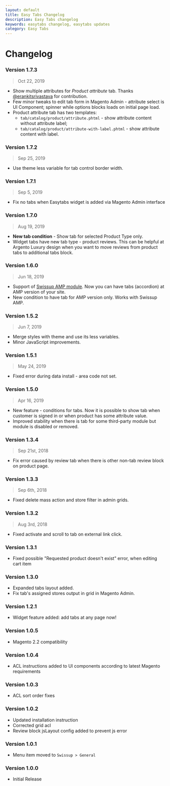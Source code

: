 ```yaml
---
layout: default
title: Easy Tabs Changelog
description: Easy Tabs changelog
keywords: easytabs changelog, easytabs updates
category: Easy Tabs
---
```


# Changelog

### Version 1.7.3

> Oct 22, 2019

 -  Show multiple attributes for _Product attribute_ tab. Thanks [@erankitsrivastava](https://github.com/erankitsrivastava) for contribution.
 -  Few minor tweaks to edit tab form in Magento Admin - attribute select is UI Component; spinner while options blocks loads on initial page load.
 -  Product attribute tab has two templates:
     +  `tab/catalog/product/attribute.phtml` - show attribute content without attribute label;
     +  `tab/catalog/product/attribute-with-label.phtml` - show attribute content with label.

### Version 1.7.2

> Sep 25, 2019

 -  Use theme less variable for tab control border width.

### Version 1.7.1

> Sep 5, 2019

 -  Fix no tabs when Easytabs widget is added via Magento Admin interface

### Version 1.7.0

> Aug 19, 2019

 -  **New tab condition** - Show tab for selected Product Type only.
 -  Widget tabs have new tab type - product reviews. This can be helpful at Argento Luxury design when you want to move reviews from product tabs to additional tabs block.

### Version 1.6.0

> Jun 18, 2019

 -  Support of [Swissup AMP module](../../amp/). Now you can have tabs (accordion) at AMP version of your site.
 -  New condition to have tab for AMP version only. Works with Swissup AMP.

### Version 1.5.2

> Jun 7, 2019

 -  Merge styles with theme and use its less variables.
 -  Minor JavaScript improvements.

### Version 1.5.1

> May 24, 2019

 -  Fixed error during data install - area code not set.

### Version 1.5.0

> Apr 16, 2019

 -  New feature - conditions for tabs. Now it is possible to show tab when customer is signed in or when product has some attribute value.
 -  Improved stability when there is tab for some third-party module but module is disabled or removed.

### Version 1.3.4

> Sep 21st, 2018

 -  Fix error caused by review tab when there is other non-tab review block on product page.

### Version 1.3.3

> Sep 6th, 2018

 -  Fixed delete mass action and store filter in admin grids.

### Version 1.3.2

> Aug 3rd, 2018

 -  Fixed activate and scroll to tab on external link click.

### Version 1.3.1

 -  Fixed possible "Requested product doesn't exist" error, when editing cart item

### Version 1.3.0

 -  Expanded tabs layout added.
 -  Fix tab's assigned stores output in grid in Magento Admin.

### Version 1.2.1

 -  Widget feature added: add tabs at any page now!

### Version 1.0.5

 -  Magento 2.2 compatibility

### Version 1.0.4

 -  ACL instructions added to UI components according to latest Magento requirements

### Version 1.0.3

 -  ACL sort order fixes

### Version 1.0.2

 -  Updated installation instruction
 -  Corrected grid acl
 -  Review block jsLayout config added to prevent js error

### Version 1.0.1

 -  Menu item moved to `Swissup > General`

### Version 1.0.0

 -  Initial Release
